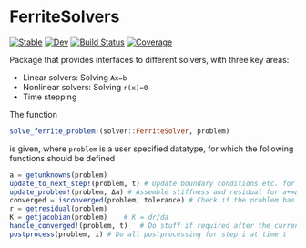 # FerriteSolvers

[![Stable](https://img.shields.io/badge/docs-stable-blue.svg)](https://KnutAM.github.io/FerriteSolvers.jl/stable)
[![Dev](https://img.shields.io/badge/docs-dev-blue.svg)](https://KnutAM.github.io/FerriteSolvers.jl/dev)
[![Build Status](https://github.com/KnutAM/FerriteSolvers.jl/actions/workflows/CI.yml/badge.svg?branch=main)](https://github.com/KnutAM/FerriteSolvers.jl/actions/workflows/CI.yml?query=branch%3Amain)
[![Coverage](https://codecov.io/gh/KnutAM/FerriteSolvers.jl/branch/main/graph/badge.svg)](https://codecov.io/gh/KnutAM/FerriteSolvers.jl)

Package that provides interfaces to different solvers, with three key areas: 

* Linear solvers: Solving ``Ax=b``
* Nonlinear solvers: Solving ``r(x)=0`` 
* Time stepping

The function 
```julia
solve_ferrite_problem!(solver::FerriteSolver, problem)
```
is given, where `problem` is a user specified datatype, 
for which the following functions should be defined

```julia
a = getunknowns(problem)
update_to_next_step!(problem, t) # Update boundary conditions etc. for a new time step
update_problem!(problem, Δa) # Assemble stiffness and residual for a+=Δa, after ensuring that Δa is zero at Dirichlet BC. 
converged = isconverged(problem, tolerance) # Check if the problem has converged within the given tolerance
r = getresidual(problem)
K = getjacobian(problem)    # K = dr/da
handle_converged!(problem, t)   # Do stuff if required after the current time step has converged. 
postprocess(problem, i) # Do all postprocessing for step i at time t
```
